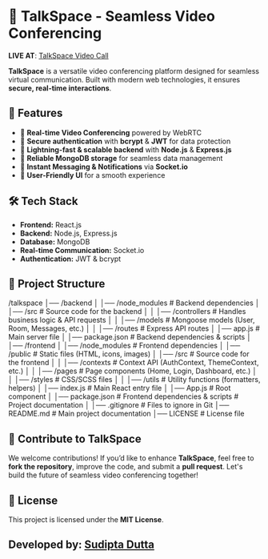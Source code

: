 # 🚀 TalkSpace - Seamless Video Conferencing  
**LIVE AT**: [TalkSpace Video Call](https://talkspacevideocall.onrender.com/)  

**TalkSpace** is a versatile video conferencing platform designed for seamless virtual communication. Built with modern web technologies, it ensures **secure, real-time interactions**.  

## 🌟 Features  
- 🔹 **Real-time Video Conferencing** powered by WebRTC  
- 🔹 **Secure authentication** with **bcrypt** & **JWT** for data protection  
- 🔹 **Lightning-fast & scalable backend** with **Node.js** & **Express.js**  
- 🔹 **Reliable MongoDB storage** for seamless data management  
- 🔹 **Instant Messaging & Notifications** via **Socket.io**  
- 🔹 **User-Friendly UI** for a smooth experience  

## 🛠️ Tech Stack  
- **Frontend:** React.js  
- **Backend:** Node.js, Express.js  
- **Database:** MongoDB  
- **Real-time Communication:** Socket.io  
- **Authentication:** JWT & bcrypt  

## 📂 Project Structure  

/talkspace
│── /backend
│   │── /node_modules        # Backend dependencies
│   │── /src                 # Source code for the backend
│   │   │── /controllers     # Handles business logic & API requests
│   │   │── /models          # Mongoose models (User, Room, Messages, etc.)
│   │   │── /routes          # Express API routes
│   │── app.js               # Main server file
│   │── package.json         # Backend dependencies & scripts
│
│── /frontend
│   │── /node_modules        # Frontend dependencies
│   │── /public              # Static files (HTML, icons, images)
│   │── /src                 # Source code for the frontend
│   │   │── /contexts        # Context API (AuthContext, ThemeContext, etc.)
│   │   │── /pages           # Page components (Home, Login, Dashboard, etc.)
│   │   │── /styles          # CSS/SCSS files
│   │   │── /utils           # Utility functions (formatters, helpers)
│   │── index.js             # Main React entry file
│   │── App.js               # Root component
│   │── package.json         # Frontend dependencies & scripts       # Project documentation
│
│── .gitignore               # Files to ignore in Git
│── README.md                # Main project documentation
│── LICENSE                  # License file

## 🚀 Contribute to TalkSpace  
We welcome contributions! If you’d like to enhance **TalkSpace**, feel free to **fork the repository**, improve the code, and submit a **pull request**. Let's build the future of seamless video conferencing together!  

## 📄 License  
This project is licensed under the **MIT License**.  

## Developed by: [Sudipta Dutta](https://github.com/sudiptadutta99)  

